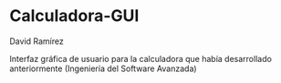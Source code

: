 # Calculadora-GUI
David Ramírez

Interfaz gráfica de usuario para la calculadora que había desarrollado anteriormente (Ingeniería del Software Avanzada)
